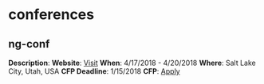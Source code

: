 # conferences

## ng-conf
**Description**: 
**Website**: [Visit](https://www.ng-conf.org/)
**When**: 4/17/2018 - 4/20/2018
**Where**: Salt Lake City, Utah, USA
**CFP Deadline**: 1/15/2018
**CFP**: [Apply](https://docs.google.com/forms/d/e/1FAIpQLSc_sWRfsyNsq7CRdHqjLaSM_bgL_z-WoEHAltQr8a-2y4yKmg/viewform)
